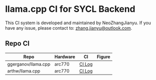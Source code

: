 # llama.cpp CI for SYCL Backend

This CI system is developed and maintained by NeoZhangJianyu. If you have any issue, please contact to: [zhang.jianyu@outlook.com](zhang.jianyu@outlook.com).

## Repo CI

|Repo|Hardware|CI|Figure|
|-|-|-|-|
|ggerganov/llama.cpp|arc770|[CI Log](./ggerganov-llama.cpp/arc770/README.md)||![Performance](./ggerganov-llama.cpp/arc770/perf.png)|
|arthw/llama.cpp|arc770|[CI Log](./arthw-llama.cpp/arc770/README.md)||![Performance](./arthw-llama.cpp/arc770/perf.png)|
